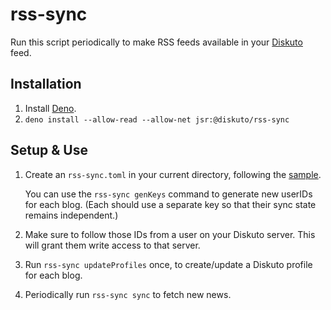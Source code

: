 rss-sync
==============

Run this script periodically to make RSS feeds available in your [Diskuto] feed.

Installation
------------

1. Install [Deno].
2. `deno install --allow-read --allow-net jsr:@diskuto/rss-sync`

Setup & Use
-----------

1. Create an `rss-sync.toml` in your current directory, following the [sample].

   You can use the `rss-sync genKeys` command to generate new userIDs for each blog.
   (Each should use a separate key so that their sync state remains independent.)

2. Make sure to follow those IDs from a user on your Diskuto server. This will
   grant them write access to that server.

3. Run `rss-sync updateProfiles` once, to create/update a Diskuto profile for each
   blog.

4. Periodically run `rss-sync sync` to fetch new news.

[Deno]: https://deno.com/
[Diskuto]: https://github.com/diskuto/
[sample]: ./rss-sync.toml.sample